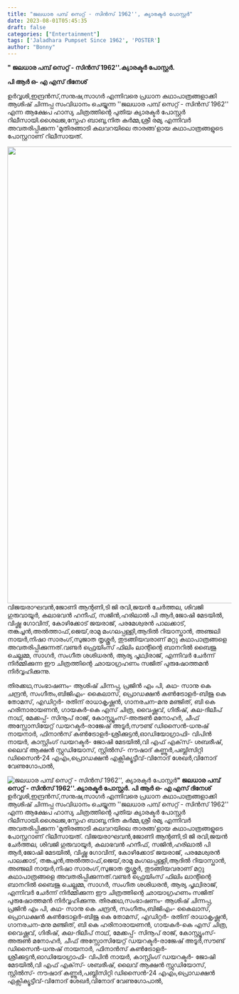 ```yaml
---
title: "ജലധാര പമ്പ് സെറ്റ് - സിന്‍സ് 1962'', ക്യാരക്ടർ പോസ്റ്റർ"
date: 2023-08-01T05:45:35
draft: false
categories: ["Entertainment"]
tags: ['Jaladhara Pumpset Since 1962', 'POSTER']
author: "Bonny"
---
```


<strong>" ജലധാര പമ്പ് സെറ്റ് - സിന്‍സ് 1962''.ക്യാരക്ടർ പോസ്റ്റർ.</strong>

<strong>പി ആര്‍ ഒ- എ എസ് ദിനേശ്</strong>

ഉര്‍വ്വശി,ഇന്ദ്രന്‍സ്,സനുഷ,സാഗർ എന്നിവരെ പ്രധാന കഥാപാത്രങ്ങളാക്കി ആശിഷ് ചിന്നപ്പ സംവിധാനം ചെയ്യുന്ന ''ജലധാര പമ്പ് സെറ്റ് - സിന്‍സ് 1962'' എന്ന ആക്ഷേപ ഹാസ്യ ചിത്രത്തിന്റെ പുതിയ ക്യാരക്ടർ പോസ്റ്റർ റിലീസായി.ശൈലജ,സ്നേഹ ബാബു,നിത കർമ്മ,ശ്രീ രമ്യ എന്നിവർ അവതരിപ്പിക്കുന്ന 'മുതിരങ്ങാടി കലവറയിലെ താരങ്ങ'ളായ കഥാപാത്രങ്ങളുടെ പോസ്റ്ററാണ് റിലീസായത്.

<a href="http://13.232.38.164/wp-content/uploads/2023/08/ffgggggg.jpg"><img class="size-large wp-image-405512 aligncenter" src="http://13.232.38.164/wp-content/uploads/2023/08/ffgggggg-812x1024.jpg" alt="" width="812" height="1024" /></a>വിജയരാഘവൻ,ജോണി ആന്റണി,ടി ജി രവി,ജയൻ ചേർത്തല, ശിവജി ഗുരുവായൂർ, കലാഭവൻ ഹനീഫ്, സജിൻ,ഹരിലാൽ പി ആർ,ജോഷി മേടയിൽ, വിഷ്ണു ഗോവിന്ദ്, കോഴിക്കോട് ജയരാജ്, പരമേശ്വരൻ പാലക്കാട്, തങ്കച്ചൻ,അൽത്താഫ്,ജെയ്,രാമു മംഗലപ്പള്ളി,ആദിൽ റിയാസ്ഖാൻ, അഞ്ജലി നായർ,നിഷാ സാരംഗ്,സുജാത തൃശ്ശൂർ, തുടങ്ങിയവരാണ് മറ്റു കഥാപാത്രങ്ങളെ അവതരിപ്പിക്കുന്നത്.വണ്ടര്‍ ഫ്രെയിംസ് ഫിലിം ലാന്റിന്റെ ബാനറില്‍ ബൈജു ചെല്ലമ്മ, സാഗര്‍, സംഗീത ശശിധരന്‍, ആര്യ പൃഥ്വിരാജ്, എന്നിവര്‍ ചേര്‍ന്ന് നിര്‍മ്മിക്കുന്ന ഈ ചിത്രത്തിന്റെ ഛായാഗ്രഹണം സജിത് പുരുഷോത്തമൻ നിര്‍വ്വഹിക്കുന്നു.

തിരക്കഥ,സംഭാഷണം- ആശിഷ് ചിന്നപ്പ, പ്രജിന്‍ എം പി, കഥ- സാനു കെ ചന്ദ്രന്‍, സംഗീതം,ബിജിഎം- കൈലാസ്, പ്രൊഡക്ഷന്‍ കണ്‍ട്രോളര്‍-ബിജു കെ തോമസ്, എഡിറ്റര്‍- രതിന് രാധാകൃഷ്ണന്‍, ഗാനരചന-മനു മഞ്ജിത്, ബി കെ ഹരിനാരായണൻ, ഗായകർ-കെ എസ് ചിത്ര, വൈഷ്ണവ്, ഗിരീഷ്, കല-ദിലീപ് നാഥ്, മേക്കപ്പ്- സിനൂപ് രാജ്, കോസ്റ്റ്യൂംസ്-അരുണ്‍ മനോഹര്‍, ചീഫ് അസ്സോസിയേറ്റ് ഡയറക്ടര്‍-രാജേഷ് അടൂര്‍,സൗണ്ട് ഡിസൈന്‍-ധനുഷ് നായനാര്‍, ഫിനാൻസ് കൺട്രോളർ-ശ്രീക്കുട്ടൻ,ഓഡിയോഗ്രാഫി- വിപിന്‍ നായര്‍, കാസ്റ്റിംഗ് ഡയറക്ടര്‍- ജോഷി മേടയില്‍,വി എഫ് എക്‌സ്- ശബരീഷ്, ലൈവ് ആക്ഷന്‍ സ്റ്റുഡിയോസ്, സ്റ്റില്‍സ്- നൗഷാദ് കണ്ണൂര്‍,പബ്ലിസിറ്റി ഡിസൈന്‍-24 എഎം,പ്രൊഡക്ഷൻ എക്സിക്യൂട്ടീവ്-വിനോദ് ശേഖർ,വിനോദ് വേണുഗോപാൽ,


![ജലധാര പമ്പ് സെറ്റ് - സിന്‍സ് 1962'', ക്യാരക്ടർ പോസ്റ്റർ](http://13.232.38.164/wp-content/uploads/2023/08/ffgggggg-812x1024.jpg)**" ജലധാര പമ്പ് സെറ്റ് - സിന്‍സ് 1962''.ക്യാരക്ടർ പോസ്റ്റർ.** **പി ആര്‍ ഒ- എ എസ് ദിനേശ്** ഉര്‍വ്വശി,ഇന്ദ്രന്‍സ്,സനുഷ,സാഗർ എന്നിവരെ പ്രധാന കഥാപാത്രങ്ങളാക്കി ആശിഷ് ചിന്നപ്പ സംവിധാനം ചെയ്യുന്ന ''ജലധാര പമ്പ് സെറ്റ് - സിന്‍സ് 1962'' എന്ന ആക്ഷേപ ഹാസ്യ ചിത്രത്തിന്റെ പുതിയ ക്യാരക്ടർ പോസ്റ്റർ റിലീസായി.ശൈലജ,സ്നേഹ ബാബു,നിത കർമ്മ,ശ്രീ രമ്യ എന്നിവർ അവതരിപ്പിക്കുന്ന 'മുതിരങ്ങാടി കലവറയിലെ താരങ്ങ'ളായ കഥാപാത്രങ്ങളുടെ പോസ്റ്ററാണ് റിലീസായത്. [](http://13.232.38.164/wp-content/uploads/2023/08/ffgggggg.jpg)വിജയരാഘവൻ,ജോണി ആന്റണി,ടി ജി രവി,ജയൻ ചേർത്തല, ശിവജി ഗുരുവായൂർ, കലാഭവൻ ഹനീഫ്, സജിൻ,ഹരിലാൽ പി ആർ,ജോഷി മേടയിൽ, വിഷ്ണു ഗോവിന്ദ്, കോഴിക്കോട് ജയരാജ്, പരമേശ്വരൻ പാലക്കാട്, തങ്കച്ചൻ,അൽത്താഫ്,ജെയ്,രാമു മംഗലപ്പള്ളി,ആദിൽ റിയാസ്ഖാൻ, അഞ്ജലി നായർ,നിഷാ സാരംഗ്,സുജാത തൃശ്ശൂർ, തുടങ്ങിയവരാണ് മറ്റു കഥാപാത്രങ്ങളെ അവതരിപ്പിക്കുന്നത്.വണ്ടര്‍ ഫ്രെയിംസ് ഫിലിം ലാന്റിന്റെ ബാനറില്‍ ബൈജു ചെല്ലമ്മ, സാഗര്‍, സംഗീത ശശിധരന്‍, ആര്യ പൃഥ്വിരാജ്, എന്നിവര്‍ ചേര്‍ന്ന് നിര്‍മ്മിക്കുന്ന ഈ ചിത്രത്തിന്റെ ഛായാഗ്രഹണം സജിത് പുരുഷോത്തമൻ നിര്‍വ്വഹിക്കുന്നു. തിരക്കഥ,സംഭാഷണം- ആശിഷ് ചിന്നപ്പ, പ്രജിന്‍ എം പി, കഥ- സാനു കെ ചന്ദ്രന്‍, സംഗീതം,ബിജിഎം- കൈലാസ്, പ്രൊഡക്ഷന്‍ കണ്‍ട്രോളര്‍-ബിജു കെ തോമസ്, എഡിറ്റര്‍- രതിന് രാധാകൃഷ്ണന്‍, ഗാനരചന-മനു മഞ്ജിത്, ബി കെ ഹരിനാരായണൻ, ഗായകർ-കെ എസ് ചിത്ര, വൈഷ്ണവ്, ഗിരീഷ്, കല-ദിലീപ് നാഥ്, മേക്കപ്പ്- സിനൂപ് രാജ്, കോസ്റ്റ്യൂംസ്-അരുണ്‍ മനോഹര്‍, ചീഫ് അസ്സോസിയേറ്റ് ഡയറക്ടര്‍-രാജേഷ് അടൂര്‍,സൗണ്ട് ഡിസൈന്‍-ധനുഷ് നായനാര്‍, ഫിനാൻസ് കൺട്രോളർ-ശ്രീക്കുട്ടൻ,ഓഡിയോഗ്രാഫി- വിപിന്‍ നായര്‍, കാസ്റ്റിംഗ് ഡയറക്ടര്‍- ജോഷി മേടയില്‍,വി എഫ് എക്‌സ്- ശബരീഷ്, ലൈവ് ആക്ഷന്‍ സ്റ്റുഡിയോസ്, സ്റ്റില്‍സ്- നൗഷാദ് കണ്ണൂര്‍,പബ്ലിസിറ്റി ഡിസൈന്‍-24 എഎം,പ്രൊഡക്ഷൻ എക്സിക്യൂട്ടീവ്-വിനോദ് ശേഖർ,വിനോദ് വേണുഗോപാൽ,

